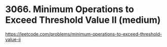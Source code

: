 # 3066. Minimum Operations to Exceed Threshold Value II (medium)

https://leetcode.com/problems/minimum-operations-to-exceed-threshold-value-ii
